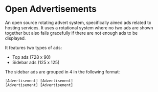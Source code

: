 # Open Advertisements

An open source rotating advert system, specifically aimed ads related to hosting services. 
It uses a rotational system where no two ads are shown together but also fails gracefully if
there are not enough ads to be displayed.

It features two types of ads:

* Top ads (728 x 90)
* Sidebar ads (125 x 125)

The sidebar ads are grouped in 4 in the following format:

    [Advertisement] [Advertisement] 
    [Advertisement] [Advertisement] 

